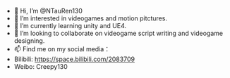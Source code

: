 - 👋 Hi, I’m @NTauRen130
- 👀 I’m interested in videogames and motion pitctures.
- 🌱 I’m currently learning unity and UE4.
- 💞️ I’m looking to collaborate on videogame script writing and videogame designing.
- 📫 Find me on my social media：
-    Bilibili: https://space.bilibili.com/2083709
-    Weibo: Creepy130

<!---
NTauRen130/NTauRen130 is a ✨ special ✨ repository because its `README.md` (this file) appears on your GitHub profile.
You can click the Preview link to take a look at your changes.
--->
